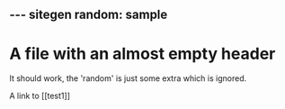 --- sitegen
random: sample
---
# A file with an almost empty header

It should work, the 'random' is just some extra which is ignored.

A link to [[test1]]

